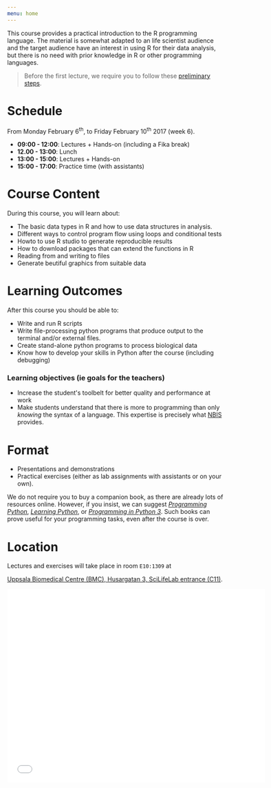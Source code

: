 ```yaml
---
menu: home
---
```



[//]: # (# Description)

This course provides a practical introduction to the R programming
language. The material is somewhat adapted to an life scientist
audience and the target audience have an interest in using R for their
data analysis, but there is no need with prior knowledge in R or other
programming languages.

> Before the first lecture, we require you to follow
> these [preliminary steps](preliminary).

# Schedule

From Monday February 6<sup>th</sup>, to Friday February 10<sup>th</sup> 2017 (week 6).

* **09:00 - 12:00**: Lectures + Hands-on (including a Fika break)
* **12.00 - 13:00**: Lunch
* **13:00 - 15:00**: Lectures + Hands-on
* **15:00 - 17:00**: Practice time (with assistants)

# Course Content

During this course, you will learn about:

* The basic data types in R and how to use data structures in
  analysis.
* Different ways to control program flow using loops and conditional tests
* Howto to use R studio to generate reproducible results
* How to download packages that can extend the functions in R
* Reading from and writing to files
* Generate beutiful graphics from suitable data

# Learning Outcomes

After this course you should be able to:

* Write and run R scripts
* Write file-processing python programs that produce output to the terminal and/or external files.
* Create stand-alone python programs to process biological data
* Know how to develop your skills in Python after the course (including debugging)

### Learning objectives (ie goals for the teachers)

* Increase the student's toolbelt for better quality and performance at work
* Make students understand that there is more to programming than only
  _knowing_ the syntax of a language. This expertise is precisely
  what [NBIS](//nbis.se) provides.

# Format

* Presentations and demonstrations
* Practical exercises (either as lab assignments with assistants or on your own).

We do not require you to buy a companion book, as there are already
lots of resources online. However, if you insist, we can
suggest
[_Programming Python_](//shop.oreilly.com/product/9780596158118.do),
[_Learning Python_](//shop.oreilly.com/product/0636920028154.do),
or
[_Programming in Python 3_](//www.amazon.com/Programming-Python-Complete-Introduction-Language/dp/0321680561). Such
books can prove useful for your programming tasks, even after the
course is over.

# Location

Lectures and exercises will take place in room `E10:1309` at

[Uppsala Biomedical Centre (BMC), Husargatan 3, SciLifeLab entrance (C11)](//goo.gl/maps/43FaEXxJwK92).

<iframe src="//www.google.com/maps/embed?pb=!1m18!1m12!1m3!1d2004.4372529916532!2d17.634863916512266!3d59.84187827686214!2m3!1f0!2f0!3f0!3m2!1i1024!2i768!4f13.1!3m3!1m2!1s0x465fcbe73e7bb4db%3A0xe416eb883a90dd5c!2sSciLifeLab+Uppsala!5e0!3m2!1sen!2sus!4v1484919755570" width="600" height="450" frameborder="0" style="border:0" allowfullscreen></iframe>
